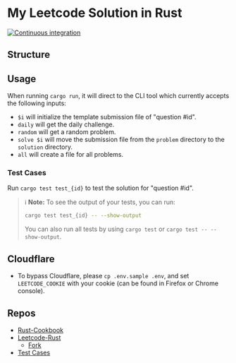 # My Leetcode Solution in Rust

[![Continuous integration](https://github.com/Aidan-Hamilton/leetcode/actions/workflows/ci.yaml/badge.svg?event=push)](https://github.com/Aidan-Hamilton/leetcode/actions/workflows/ci.yaml)

## Structure

## Usage

When running `cargo run`, it will direct to the CLI tool which currently accepts the following inputs:

- `$i` will initialize the template submission file of "question #id".
- `daily` will get the daily challenge.
- `random` will get a random problem.
- `solve $i` will move the submission file from the `problem` directory to the `solution` directory.
- `all` will create a file for all problems.

### Test Cases

Run `cargo test test_{id}` to test the solution for "question #id".
> ℹ️ **Note:** To see the output of your tests, you can run:
>
> ```sh
> cargo test test_{id} -- --show-output
> ```
>
> You can also run all tests by using `cargo test` or `cargo test -- --show-output`.

## Cloudflare

- To bypass Cloudflare, please `cp .env.sample .env`, and set `LEETCODE_COOKIE` with your cookie (can be found in Firefox or Chrome console).

## Repos

- [Rust-Cookbook](https://rust-lang-nursery.github.io/rust-cookbook/intro.html)
- [Leetcode-Rust](https://github.com/aylei/leetcode-rust)
  - [Fork](https://github.com/tan-wei/leetcode-rust)
- [Test Cases](https://github.com/Aloxaf/leetcode_prelude)
